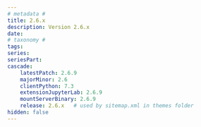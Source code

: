 ```yaml
---
# metadata # 
title: 2.6.x
description: Version 2.6.x 
date: 
# taxonomy #
tags:
series:
seriesPart:
cascade:
    latestPatch: 2.6.9
    majorMinor: 2.6
    clientPython: 7.3
    extensionJupyterLab: 2.6.9
    mountServerBinary: 2.6.9
    release: 2.6.x   # used by sitemap.xml in themes folder
hidden: false
---
```

